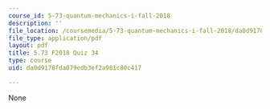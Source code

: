 ```yaml
---
course_id: 5-73-quantum-mechanics-i-fall-2018
description: ''
file_location: /coursemedia/5-73-quantum-mechanics-i-fall-2018/da0d9178fda079edb3ef2a981c80c417_MIT5_73F18_quiz34.pdf
file_type: application/pdf
layout: pdf
title: 5.73 F2018 Quiz 34
type: course
uid: da0d9178fda079edb3ef2a981c80c417

---
```

None